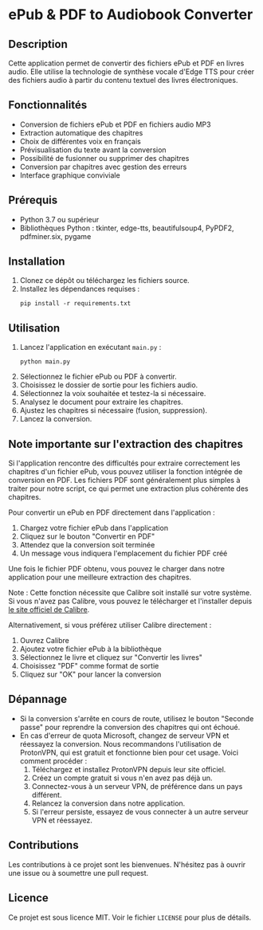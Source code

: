 # ePub & PDF to Audiobook Converter

## Description

Cette application permet de convertir des fichiers ePub et PDF en livres audio. Elle utilise la technologie de synthèse vocale d'Edge TTS pour créer des fichiers audio à partir du contenu textuel des livres électroniques.

## Fonctionnalités

- Conversion de fichiers ePub et PDF en fichiers audio MP3
- Extraction automatique des chapitres
- Choix de différentes voix en français
- Prévisualisation du texte avant la conversion
- Possibilité de fusionner ou supprimer des chapitres
- Conversion par chapitres avec gestion des erreurs
- Interface graphique conviviale

## Prérequis

- Python 3.7 ou supérieur
- Bibliothèques Python : tkinter, edge-tts, beautifulsoup4, PyPDF2, pdfminer.six, pygame

## Installation

1. Clonez ce dépôt ou téléchargez les fichiers source.
2. Installez les dépendances requises :
   ```
   pip install -r requirements.txt
   ```

## Utilisation

1. Lancez l'application en exécutant `main.py` :
   ```
   python main.py
   ```
2. Sélectionnez le fichier ePub ou PDF à convertir.
3. Choisissez le dossier de sortie pour les fichiers audio.
4. Sélectionnez la voix souhaitée et testez-la si nécessaire.
5. Analysez le document pour extraire les chapitres.
6. Ajustez les chapitres si nécessaire (fusion, suppression).
7. Lancez la conversion.

## Note importante sur l'extraction des chapitres

Si l'application rencontre des difficultés pour extraire correctement les chapitres d'un fichier ePub, vous pouvez utiliser la fonction intégrée de conversion en PDF. Les fichiers PDF sont généralement plus simples à traiter pour notre script, ce qui permet une extraction plus cohérente des chapitres.

Pour convertir un ePub en PDF directement dans l'application :
1. Chargez votre fichier ePub dans l'application
2. Cliquez sur le bouton "Convertir en PDF"
3. Attendez que la conversion soit terminée
4. Un message vous indiquera l'emplacement du fichier PDF créé

Une fois le fichier PDF obtenu, vous pouvez le charger dans notre application pour une meilleure extraction des chapitres.

Note : Cette fonction nécessite que Calibre soit installé sur votre système. Si vous n'avez pas Calibre, vous pouvez le télécharger et l'installer depuis [le site officiel de Calibre](https://calibre-ebook.com/download).

Alternativement, si vous préférez utiliser Calibre directement :
1. Ouvrez Calibre
2. Ajoutez votre fichier ePub à la bibliothèque
3. Sélectionnez le livre et cliquez sur "Convertir les livres"
4. Choisissez "PDF" comme format de sortie
5. Cliquez sur "OK" pour lancer la conversion

## Dépannage

- Si la conversion s'arrête en cours de route, utilisez le bouton "Seconde passe" pour reprendre la conversion des chapitres qui ont échoué.
- En cas d'erreur de quota Microsoft, changez de serveur VPN et réessayez la conversion. Nous recommandons l'utilisation de ProtonVPN, qui est gratuit et fonctionne bien pour cet usage. Voici comment procéder :
  1. Téléchargez et installez ProtonVPN depuis leur site officiel.
  2. Créez un compte gratuit si vous n'en avez pas déjà un.
  3. Connectez-vous à un serveur VPN, de préférence dans un pays différent.
  4. Relancez la conversion dans notre application.
  5. Si l'erreur persiste, essayez de vous connecter à un autre serveur VPN et réessayez.

## Contributions

Les contributions à ce projet sont les bienvenues. N'hésitez pas à ouvrir une issue ou à soumettre une pull request.

## Licence

Ce projet est sous licence MIT. Voir le fichier `LICENSE` pour plus de détails.
